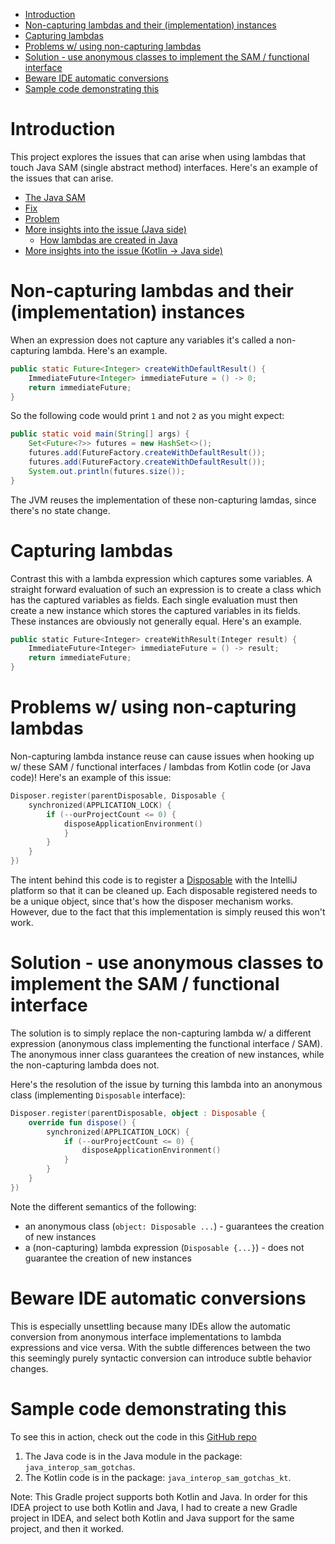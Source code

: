 <!-- START doctoc generated TOC please keep comment here to allow auto update -->
<!-- DON'T EDIT THIS SECTION, INSTEAD RE-RUN doctoc TO UPDATE -->

- [Introduction](#introduction)
- [Non-capturing lambdas and their (implementation) instances](#non-capturing-lambdas-and-their-implementation-instances)
- [Capturing lambdas](#capturing-lambdas)
- [Problems w/ using non-capturing lambdas](#problems-w-using-non-capturing-lambdas)
- [Solution - use anonymous classes to implement the SAM / functional interface](#solution---use-anonymous-classes-to-implement-the-sam--functional-interface)
- [Beware IDE automatic conversions](#beware-ide-automatic-conversions)
- [Sample code demonstrating this](#sample-code-demonstrating-this)

<!-- END doctoc generated TOC please keep comment here to allow auto update -->

# Introduction

This project explores the issues that can arise when using lambdas that touch Java SAM (single abstract method)
interfaces. Here's an example of the issues that can arise.

- [The Java SAM](https://github.com/JetBrains/intellij-community/blob/master/platform/util/src/com/intellij/openapi/Disposable.java)
- [Fix](https://github.com/JetBrains/kotlin/pull/3556)
- [Problem](https://youtrack.jetbrains.com/issue/KT-32158#focus=Comments-27-4267010.0-0)
- [More insights into the issue (Java side)](https://blog.codefx.org/java/instances-non-capturing-lambdas/)
  - [How lambdas are created in Java](https://blog.codefx.org/java/dev/lambdas-java-peek-hood/)
- [More insights into the issue (Kotlin -> Java side)](https://medium.com/@krossovochkin/kotlin-java-interop-function-references-and-sam-conversions-3d0cd36f7967)

# Non-capturing lambdas and their (implementation) instances

When an expression does not capture any variables it's called a non-capturing lambda. Here's an example.

```java
public static Future<Integer> createWithDefaultResult() {
	ImmediateFuture<Integer> immediateFuture = () -> 0;
	return immediateFuture;
}
```

So the following code would print `1` and not `2` as you might expect:

```java
public static void main(String[] args) {
	Set<Future<?>> futures = new HashSet<>();
	futures.add(FutureFactory.createWithDefaultResult());
	futures.add(FutureFactory.createWithDefaultResult());
	System.out.println(futures.size());
}
```

The JVM reuses the implementation of these non-capturing lamdas, since there's no state change.

# Capturing lambdas

Contrast this with a lambda expression which captures some variables. A straight forward evaluation of such an
expression is to create a class which has the captured variables as fields. Each single evaluation must then create a
new instance which stores the captured variables in its fields. These instances are obviously not generally equal.
Here's an example.

```kotlin
public static Future<Integer> createWithResult(Integer result) {
	ImmediateFuture<Integer> immediateFuture = () -> result;
	return immediateFuture;
}
```

# Problems w/ using non-capturing lambdas

Non-capturing lambda instance reuse can cause issues when hooking up w/ these SAM / functional interfaces / lambdas from
Kotlin code (or Java code)! Here's an example of this issue:

```kotlin
Disposer.register(parentDisposable, Disposable {
    synchronized(APPLICATION_LOCK) {
        if (--ourProjectCount <= 0) {
            disposeApplicationEnvironment()
            }
        }
    }
})
```

The intent behind this code is to register a
[Disposable](https://github.com/JetBrains/intellij-community/blob/master/platform/util/src/com/intellij/openapi/Disposable.java)
with the IntelliJ platform so that it can be cleaned up. Each disposable registered needs to be a unique object, since
that's how the disposer mechanism works. However, due to the fact that this implementation is simply reused this won't
work.

# Solution - use anonymous classes to implement the SAM / functional interface

The solution is to simply replace the non-capturing lambda w/ a different expression (anonymous class implementing the
functional interface / SAM). The anonymous inner class guarantees the creation of new instances, while the non-capturing
lambda does not.

Here's the resolution of the issue by turning this lambda into an anonymous class (implementing `Disposable` interface):

```kotlin
Disposer.register(parentDisposable, object : Disposable {
    override fun dispose() {
        synchronized(APPLICATION_LOCK) {
            if (--ourProjectCount <= 0) {
                disposeApplicationEnvironment()
            }
        }
    }
})
```

Note the different semantics of the following:

- an anonymous class (`object: Disposable ...`) - guarantees the creation of new instances
- a (non-capturing) lambda expression (`Disposable {...}`) - does not guarantee the creation of new instances

# Beware IDE automatic conversions

This is especially unsettling because many IDEs allow the automatic conversion from anonymous interface implementations
to lambda expressions and vice versa. With the subtle differences between the two this seemingly purely syntactic
conversion can introduce subtle behavior changes.

# Sample code demonstrating this

To see this in action, check out the code in this [GitHub repo](https://github.com/nazmulidris/kt-scratch)

1. The Java code is in the Java module in the package: `java_interop_sam_gotchas`.
2. The Kotlin code is in the package: `java_interop_sam_gotchas_kt`.

Note: This Gradle project supports both Kotlin and Java. In order for this IDEA project to use both Kotlin and Java, I
had to create a new Gradle project in IDEA, and select both Kotlin and Java support for the same project, and then it
worked.
